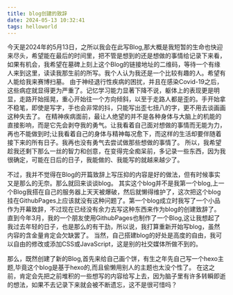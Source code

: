 ```yaml
---
title: blog创建的致辞
date: 2024-05-13 10:32:41
tags: helloworld
---
```

今天是2024年的5月13日，之所以我会在此写Blog,那大概是我短暂的生命也快迎来尽头，希望能在最后的时间里，把不管是想到的还是想做的事情给记录下来看，如果有机会，我希望在墓碑上刻上这个Blog的链接地址的二维码，等待一个有缘人来到这里，读读我那生前的所写。我个人认为我还是一个比较有趣的人。希望有人能给我来赛博扫墓。
由于神经退行性疾病的困扰，并且在感染Covid-19之后，这些病症就显得更为严重了。记忆学习能力显著下降不说，躯体上的表现更是明显，走路开始摇晃，重心开始往一个方向倾斜，以至于走路人都是歪的。手开始拿不稳笔，即使是写字，手也会非常的抖，只能写出歪七扭八的字，更不用去谈画画这种失去了。
在精神疾病面前，最让人绝望的并不是各种身体与大脑上的机能的直接影响，而是它先会剥夺我的勇气。让我看着自己面对想做的事情而无能为力，再也不能做到时;让我看着自己的身体与精神每况愈下，而这样的生活却要伴随着接下来的所有日子。我再也没有勇气去尝试做那些想做的事情了。
所以，我希望趁我还剩下那么一丝的智力和创意，在变得完全痴呆前，多记录一些东西，因为我很确定，可能在日后的日子，我能做的、我能写的就越来越少了。

不过，我并不觉得在Blog的开篇致辞上写压抑的内容是好的做法，但有时候事实又是那么的无奈。那么就回来谈谈blog。
其实这个blog并不是我第一个blog,上一个Blog我搭在自己的服务器上天天被爆破，然后就懒得维护了，这次把这个blog挂在GithubPages上应该就没有这种问题了。第一个blog成立时我写了一个小品作为开幕致辞，不过现在已经没有余力去写这种东西来作为blog的创建致辞了。
直到今年3月，我的一个朋友使用GithubPages也制作了一个Blog,这让我想起了我过去年轻的日子，也是那么的有干劲，所以说，我打算重新开始写blog，虽然内容的含金量肯定会欠缺罢了。
当然，自己搭建blog的好处是高度的自由，我可以自由的修改或添加CSS或JavaScript，这是别的社交媒体所做不到的。

那么，既然创建了新的Blog,首先来给自己画个饼，有生之年先自己写一个hexo主题,毕竟这个blog是基于hexo的,而且偷懒用别人的主题也太没个性了。
在这之前，肯定会先把之前堆积的一些想写的内容给写上去，因为脑子里有许多转瞬即逝的想法，如果不去记录下来就会被不断遗忘，这不是很可惜吗？